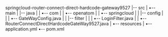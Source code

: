 springcloud-router-connect-direct-hardcode-gateway9527
|-- src
|   •-- main
|       |-- java
|       |   •-- com
|       |       •-- openatom
|       |           •-- springcloud
|       |               |-- config
|       |               |   •-- GateWayConfig.java
|       |               |-- filter
|       |               |   •-- LoginFilter.java
|       |               •-- RouterConnectDirectHardcodeGateWay9527.java
|       •-- resources
|           •-- application.yml
•-- pom.xml